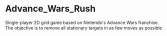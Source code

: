 # Advance_Wars_Rush
Single-player 2D grid game based on Nintendo's Advance Wars franchise. The objective is to remove all stationary targets in as few moves as possible
